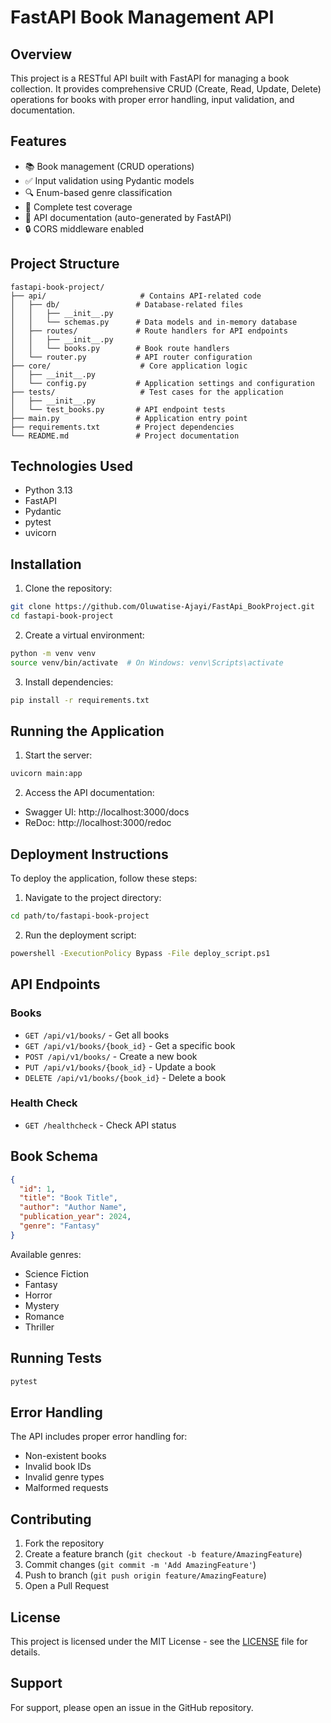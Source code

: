 # FastAPI Book Management API

## Overview

This project is a RESTful API built with FastAPI for managing a book collection. It provides comprehensive CRUD (Create, Read, Update, Delete) operations for books with proper error handling, input validation, and documentation.

## Features

- 📚 Book management (CRUD operations)
- ✅ Input validation using Pydantic models
- 🔍 Enum-based genre classification
- 🧪 Complete test coverage
- 📝 API documentation (auto-generated by FastAPI)
- 🔒 CORS middleware enabled

## Project Structure

```
fastapi-book-project/
├── api/                     # Contains API-related code
│   ├── db/                 # Database-related files
│   │   ├── __init__.py
│   │   └── schemas.py      # Data models and in-memory database
│   ├── routes/             # Route handlers for API endpoints
│   │   ├── __init__.py
│   │   └── books.py        # Book route handlers
│   └── router.py           # API router configuration
├── core/                    # Core application logic
│   ├── __init__.py
│   └── config.py           # Application settings and configuration
├── tests/                   # Test cases for the application
│   ├── __init__.py
│   └── test_books.py       # API endpoint tests
├── main.py                 # Application entry point
├── requirements.txt        # Project dependencies
└── README.md               # Project documentation
```

## Technologies Used

- Python 3.13
- FastAPI
- Pydantic
- pytest
- uvicorn

## Installation

1. Clone the repository:

```bash
git clone https://github.com/Oluwatise-Ajayi/FastApi_BookProject.git
cd fastapi-book-project
```

2. Create a virtual environment:

```bash
python -m venv venv
source venv/bin/activate  # On Windows: venv\Scripts\activate
```

3. Install dependencies:

```bash
pip install -r requirements.txt
```

## Running the Application

1. Start the server:

```bash
uvicorn main:app
```

2. Access the API documentation:

- Swagger UI: http://localhost:3000/docs
- ReDoc: http://localhost:3000/redoc


## Deployment Instructions
To deploy the application, follow these steps:

1. Navigate to the project directory:

```bash
cd path/to/fastapi-book-project
```

2. Run the deployment script: 

```bash
powershell -ExecutionPolicy Bypass -File deploy_script.ps1
```

## API Endpoints

### Books

- `GET /api/v1/books/` - Get all books
- `GET /api/v1/books/{book_id}` - Get a specific book
- `POST /api/v1/books/` - Create a new book
- `PUT /api/v1/books/{book_id}` - Update a book
- `DELETE /api/v1/books/{book_id}` - Delete a book

### Health Check

- `GET /healthcheck` - Check API status

## Book Schema

```json
{
  "id": 1,
  "title": "Book Title",
  "author": "Author Name",
  "publication_year": 2024,
  "genre": "Fantasy"
}
```

Available genres:

- Science Fiction
- Fantasy
- Horror
- Mystery
- Romance
- Thriller

## Running Tests

```bash
pytest
```

## Error Handling

The API includes proper error handling for:

- Non-existent books
- Invalid book IDs
- Invalid genre types
- Malformed requests

## Contributing

1. Fork the repository
2. Create a feature branch (`git checkout -b feature/AmazingFeature`)
3. Commit changes (`git commit -m 'Add AmazingFeature'`)
4. Push to branch (`git push origin feature/AmazingFeature`)
5. Open a Pull Request

## License

This project is licensed under the MIT License - see the [LICENSE](LICENSE) file for details.

## Support

For support, please open an issue in the GitHub repository.
